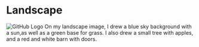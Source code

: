 # Landscape
![GitHub Logo](/Lanscape.png)
On my landscape image, I drew a blue sky background with a sun,as well as a green base for grass. I also drew a small tree with apples, and a red and white barn with doors.
